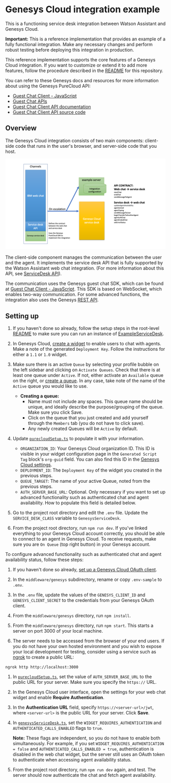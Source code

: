 # Genesys Cloud integration example

This is a functioning service desk integration between Watson Assistant and Genesys Cloud.

**Important:**  This is a reference implementation that provides an example of a fully functional integration. Make any necessary changes and perform robust testing before deploying this integration in production.

This reference implementation supports the core features of a Genesys Cloud integration. If you want to customize or extend it to add more features, follow the procedure described in the [README](../../../README.md) for this repository.

  You can refer to these Genesys docs and resources for more information about using the Genesys PureCloud API:

  - [Guest Chat Client - JavaScript](https://developer.mypurecloud.com/api/rest/client-libraries/javascript-guest/index.html)
  - [Guest Chat APIs](https://developer.mypurecloud.com/api/webchat/guestchat.html)
  - [Guest Chat Client API documentation](https://developer.mypurecloud.com/api/rest/client-libraries/javascript-guest/WebChatApi.html)
  - [Guest Chat Client API source code](https://github.com/MyPureCloud/purecloud-guest-chat-client-javascript/blob/9599e33609a87358671532b10e53fad24e592373/build/src/purecloud-guest-chat-client/api/WebChatApi.js)

## Overview

The Genesys Cloud integration consists of two main components: client-side code that runs in the user's browser, and server-side code that you host.

![Genesys Architecture Overview](./architecture/arch-overview.png)

The client-side component manages the communication between the user and the agent. It implements the service desk API that is fully supported by the Watson Assistant web chat integration. (For more information about this API, see [ServiceDesk API](https://github.com/watson-developer-cloud/assistant-web-chat-service-desk-starter/blob/main/docs/API.md)).

The communication uses the Genesys guest chat SDK, which can be found at [Guest Chat Client - JavaScript](https://developer.mypurecloud.com/api/rest/client-libraries/javascript-guest/index.html). This SDK is based on WebSocket, which enables two-way communication. For some advanced functions, the integration also uses the Genesys [REST API](https://developer.mypurecloud.com.au/api/rest/v2/).

## Setting up

1. If you haven't done so already, follow the setup steps in the root-level [README](../../../README.md) to make sure you can run an instance of [ExampleServiceDesk](../../serviceDesks/exampleServiceDesk.ts).

1. In Genesys Cloud, [create a widget](https://help.mypurecloud.com/articles/create-a-widget-for-web-chat/) to enable users to chat with agents. Make a note of the generated `Deployment Key`. Follow the instructions for either a `1.1` or `1.0` widget.

1. Make sure there is an active `Queue` by selecting your profile bubble on the left sidebar and clicking on `Activate Queues`. Check that there is at least one queue under `Active`. If not, either activate an `Available` queue on the right, or [create a queue](https://help.mypurecloud.com/articles/create-queues/). In any case, take note of the name of the `Active` queue you would like to use.
    - **Creating a queue:**
      - Name must not include any spaces. This queue name should be unique, and ideally describe the purpose/grouping of the queue. Make sure you click Save.
      - Click on the queue that you just created and add yourself through the `Members` tab (you do not have to click save).
      - Any newly created Queues will be `Active` by default.

1. Update [`purecloudSetup.ts`](../../serviceDesks/genesys/purecloudSetup.ts) to populate it with your information.

    - `ORGANIZATION_ID`: Your Genesys Cloud organization ID. This ID is visible in your widget configuration page in the `Generated Script Tag` block's `org-guid` field.  You can also find this ID in the [Genesys Cloud settings](https://help.mypurecloud.com/faq/how-do-i-find-my-organization-id/).
    - `DEPLOYMENT_ID`: The `Deployment Key` of the widget you created in the previous steps.
    - `QUEUE_TARGET`: The name of your active Queue, noted from the previous steps.
    - `AUTH_SERVER_BASE_URL`: Optional. Only necessary if you want to set up advanced functionality such as authenticated chat and agent availability. How to populate this field is detailed below.

1. Go to the project root directory and edit the `.env` file. Update the `SERVICE_DESK_CLASS` variable to `GenesysServiceDesk`.

1. From the project root directory, run `npm run dev`. If you've linked everything to your Genesys Cloud account correctly, you should be able to connect to an agent in Genesys Cloud. To receive requests, make sure you are `On Queue` (top right button) in your Genesys account.

To configure advanced functionality such as authenticated chat and agent availability status, follow these steps:

1. If you haven't done so already, [set up a Genesys Cloud OAuth client](https://help.mypurecloud.com/articles/create-an-oauth-client/).

1. In the `middleware/genesys` subdirectory, rename or copy `.env-sample` to `.env`.

1. In the `.env` file, update the values of the `GENESYS_CLIENT_ID` and `GENESYS_CLIENT_SECRET` to the credentials from your Genesys OAuth client.

1. From the `middleware/genesys` directory, run `npm install`.

1. From the `middleware/genesys` directory, run `npm start`. This starts a server on port 3000 of your local machine.

1. The server needs to be accessed from the browser of your end users. If you do not have your own hosted environment and you wish to expose your local development for testing, consider using a service such as [ngrok](https://ngrok.com/) to create a public URL:

  ```
  ngrok http http://localhost:3000
  ```

1. In [`purecloudSetup.ts`](../../serviceDesks/genesys/purecloudSetup.ts), set the value of `AUTH_SERVER_BASE_URL` to the public URL for your server. Make sure you specify the `https://` URL.

1. In the Genesys Cloud user interface, open the settings for your web chat widget and enable **Require Authentication**.

1. In the **Authentication URL** field, specify `https://<server-url>/jwt`, where `<server-url>` is the public URL for your server. Click **Save**.

1. In [`genesysServiceDesk.ts`](../../serviceDesks/genesys/genesysServiceDesk.ts), set the `WIDGET_REQUIRES_AUTHENTICATION` and `AUTHENTICATED_CALLS_ENABLED` flags to `true`.

    **Note:** These flags are independent, so you do not have to enable both simultaneously. For example, if you set `WIDGET_REQUIRES_AUTHENTICATION = false` and `AUTHENTICATED_CALLS_ENABLED = true`, authentication is disabled in the web chat widget, but the server still uses an OAuth token to authenticate when accessing agent availability status.

1. From the project root directory, run `npm run dev` again, and test. The server should now authenticate the chat and fetch agent availability.
